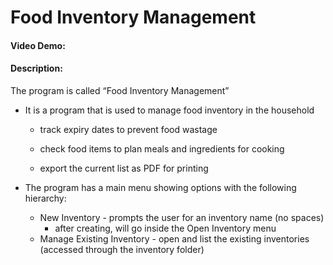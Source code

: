 # Food Inventory Management
#### Video Demo:  <URL HERE>
#### Description:

The program is called “Food Inventory Management”

* It is a program that is used to manage food inventory in the household

    * track expiry dates to prevent food wastage

    * check food items to plan meals and ingredients for cooking

    * export the current list as PDF for printing

* The program has a main menu showing options with the following hierarchy:

    * New Inventory - prompts the user for an inventory name (no spaces)
        * after creating, will go inside the Open Inventory menu
    * Manage Existing Inventory - open and list the existing inventories (accessed through the inventory folder) 

